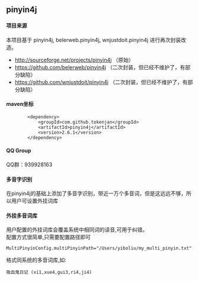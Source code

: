 ## pinyin4j

#### 项目来源
本项目基于 pinyin4j, belerweb.pinyin4j, wnjustdoit.pinyin4j 进行再次封装改造。   
* http://sourceforge.net/projects/pinyin4j （原始）
* https://github.com/belerweb/pinyin4j （二次封装，但已经不维护了，有部分缺陷）
* https://github.com/wnjustdoit/pinyin4j （二次封装，但已经不维护了，有部分缺陷）

#### maven坐标
```
        <dependency>
            <groupId>com.github.tokenjan</groupId>
            <artifactId>pinyin4j</artifactId>
            <version>2.6.1</version>
        </dependency>
```

#### QQ Group
QQ群：939928163

#### 多音字识别
在pinyin4j的基础上添加了多音字识别，带近一万个多音词，但是这远远不够，所以用户可设置外挂词库	

#### 外挂多音词库
用户配置的外挂词库会覆盖系统中相同词的读音,可用于纠错。   
配置方式很简单,只需要配置路径即可 
```
MultiPinyinConfig.multiPinyinPath="/Users/yiboliu/my_multi_pinyin.txt"
```

格式同系统的多音词库,如: 
```
吸血鬼日记 (xi1,xue4,gui3,ri4,ji4)
```
